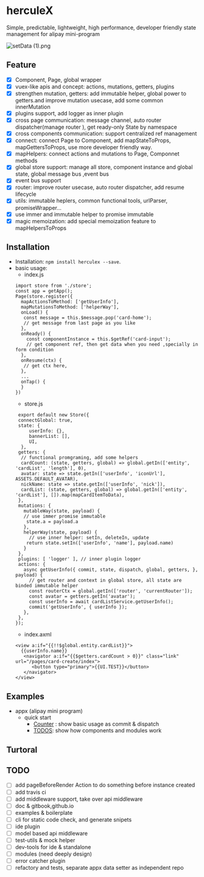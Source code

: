 # herculeX
Simple, predictable, lightweight, high performance, developer friendly state management for alipay mini-program

![setData (1).png](https://cdn.nlark.com/lark/0/2018/png/82549/1537904366328-49a7e2e5-5aeb-4326-be5f-8cf0eb603181.png) 

## Feature

- [x] Component, Page, global wrapper
- [x] vuex-like apis and concept: actions, mutations, getters, plugins
- [x] strengthen mutation, getters: add immutable helper, global power to getters.and improve mutation usecase, add some common innerMutation
- [x] plugins support, add logger as inner plugin
- [x] cross page communication: message channel, auto router dispatcher(manage router ), get ready-only State by namespace
- [x] cross components communication: support centralized ref management
- [x] connect: connect Page to Component, add mapStateToProps, mapGettersToProps, use more developer friendly way.
- [x] mapHelpers: connect actions and mutations to Page, Componnet methods
- [x] global store support: manage all store, component instance and global state, global message bus ,event bus
- [x] event bus support
- [x] router: improve router usecase, auto router dispatcher, add resume lifecycle
- [x] utils: immutable heplers, common functional tools, urlParser, promiseWrapper... 
- [x] use immer and immutable helper to promise immutable
- [x] magic memoization: add special memoization feature to mapHelpersToProps

## Installation

* Installation: `npm install herculex --save`.
* basic usage:
  * index.js
  ``` 
  import store from './store';
  const app = getApp();
  Page(store.register({
    mapActionsToMethod: ['getUserInfo'],
    mapMutationsToMethod: ['helperWay'],
    onLoad() {
     const message = this.$message.pop('card-home');
     // get message from last page as you like
    },
    onReady() {
      const componentInstance = this.$getRef('card-input');
      // get component ref, then get data when you need ,specially in form condition
    },
    onResume(ctx) {
     // get ctx here, 
    },
    ...
    onTap() {
    }
  })
  ```
  * store.js
  ```
   export default new Store({
   connectGlobal: true,
   state: {
       userInfo: {},
       bannerList: [],
       UI,
    },
   getters: {
    // functional promgraming, add some helpers
    cardCount: (state, getters, global) => global.getIn(['entity', 'cardList', 'length'], 0),
    avatar: state => state.getIn(['userInfo', 'iconUrl'], ASSETS.DEFAULT_AVATAR),
    nickName: state => state.getIn(['userInfo', 'nick']),
    cardList: (state, getters, global) => global.getIn(['entity', 'cardList'], []).map(mapCardItemToData),
   },
   mutations: {
     mutableWay(state, payload) {
     // use immer promise immutable
      state.a = payload.a
     },
     helperWay(state, payload) {
       // use inner helper: setIn, deleteIn, update
      return state.setIn(['userInfo', 'name'], payload.name)
     }
   },
   plugins: [ 'logger' ], // inner plugin logger
   actions: {
     async getUserInfo({ commit, state, dispatch, global, getters, }, payload) {
       // get router and context in global store, all state are binded immutable helper
       const routerCtx = global.getIn(['router', 'currentRouter']);
       const avatar = getters.getIn('avatar');
       const userInfo = await cardListService.getUserInfo();
       commit('getUserInfo', { userInfo });
     },
   },
  });
  ```
  * index.axml
  ```
  <view a:if="{{!!$global.entity.cardList}}">
    {{userInfo.name}}
     <navigator a:if="{{$getters.cardCount > 0}}" class="link" url="/pages/card-create/index">
        <button type="primary">{{UI.TEST}}</button>
     </navigator>
  </view>
  ```

## Examples
* appx (alipay mini program)
  * quick start
    * [Counter](https://github.com/herculesJS/herculex-appx-examples/tree/master/quick-start/pages/counter) : show basic usage as commit & dispatch
    * [TODOS](https://github.com/herculesJS/herculex-appx-examples/tree/master/quick-start/pages/todos): show how components and modules work

## Turtoral
  
## TODO
- [ ] add pageBeforeRender Action to do something before instance created
- [ ] add travis ci
- [ ] add middleware support, take over api middleware
- [ ] doc & gitbook,github.io
- [ ] examples & boilerplate
- [ ] cli for static code check, and generate snipets
- [ ] ide plugin
- [ ] model based api middleware
- [ ] test-utils & mock helper
- [ ] dev-tools for ide & standalone
- [ ] modules (need deeply design)
- [ ] error catcher plugin
- [ ] refactory and tests, separate appx data setter as independent repo
